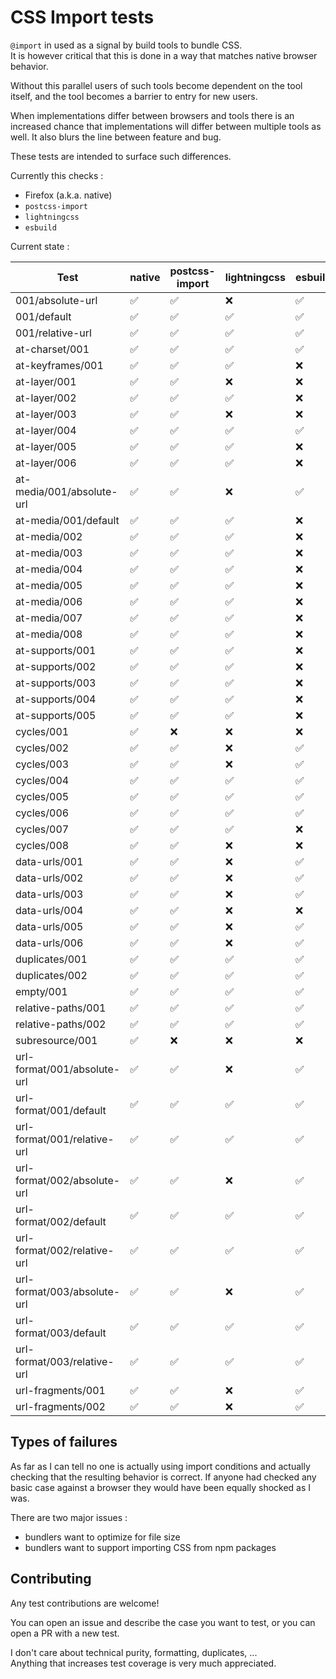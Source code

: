 # CSS Import tests

`@import` in used as a signal by build tools to bundle CSS.  
It is however critical that this is done in a way that matches native browser behavior.

Without this parallel users of such tools become dependent on the tool itself, and the tool becomes a barrier to entry for new users.

When implementations differ between browsers and tools there is an increased chance that implementations will differ between multiple tools as well.
It also blurs the line between feature and bug.

These tests are intended to surface such differences.

Currently this checks :
- Firefox (a.k.a. native)
- `postcss-import`
- `lightningcss`
- `esbuild`

Current state :

| Test | native | postcss-import | lightningcss | esbuild |
| ---- | ------ | -------------- | ------------ | ------- |
| 001/absolute-url | ✅ | ✅ | ❌ | ✅ |
| 001/default | ✅ | ✅ | ✅ | ✅ |
| 001/relative-url | ✅ | ✅ | ✅ | ✅ |
| at-charset/001 | ✅ | ✅ | ✅ | ✅ |
| at-keyframes/001 | ✅ | ✅ | ✅ | ❌ |
| at-layer/001 | ✅ | ✅ | ❌ | ❌ |
| at-layer/002 | ✅ | ✅ | ✅ | ❌ |
| at-layer/003 | ✅ | ✅ | ❌ | ❌ |
| at-layer/004 | ✅ | ✅ | ✅ | ✅ |
| at-layer/005 | ✅ | ✅ | ✅ | ❌ |
| at-layer/006 | ✅ | ✅ | ✅ | ❌ |
| at-media/001/absolute-url | ✅ | ✅ | ❌ | ✅ |
| at-media/001/default | ✅ | ✅ | ✅ | ❌ |
| at-media/002 | ✅ | ✅ | ✅ | ❌ |
| at-media/003 | ✅ | ✅ | ✅ | ❌ |
| at-media/004 | ✅ | ✅ | ✅ | ❌ |
| at-media/005 | ✅ | ✅ | ✅ | ❌ |
| at-media/006 | ✅ | ✅ | ✅ | ❌ |
| at-media/007 | ✅ | ✅ | ✅ | ❌ |
| at-media/008 | ✅ | ✅ | ✅ | ❌ |
| at-supports/001 | ✅ | ✅ | ✅ | ❌ |
| at-supports/002 | ✅ | ✅ | ✅ | ❌ |
| at-supports/003 | ✅ | ✅ | ✅ | ❌ |
| at-supports/004 | ✅ | ✅ | ✅ | ❌ |
| at-supports/005 | ✅ | ✅ | ✅ | ❌ |
| cycles/001 | ✅ | ❌ | ❌ | ❌ |
| cycles/002 | ✅ | ✅ | ❌ | ✅ |
| cycles/003 | ✅ | ✅ | ❌ | ✅ |
| cycles/004 | ✅ | ✅ | ✅ | ✅ |
| cycles/005 | ✅ | ✅ | ✅ | ✅ |
| cycles/006 | ✅ | ✅ | ✅ | ✅ |
| cycles/007 | ✅ | ✅ | ✅ | ❌ |
| cycles/008 | ✅ | ✅ | ❌ | ❌ |
| data-urls/001 | ✅ | ✅ | ❌ | ✅ |
| data-urls/002 | ✅ | ✅ | ❌ | ✅ |
| data-urls/003 | ✅ | ✅ | ❌ | ✅ |
| data-urls/004 | ✅ | ✅ | ❌ | ❌ |
| data-urls/005 | ✅ | ✅ | ❌ | ✅ |
| data-urls/006 | ✅ | ✅ | ❌ | ✅ |
| duplicates/001 | ✅ | ✅ | ✅ | ✅ |
| duplicates/002 | ✅ | ✅ | ✅ | ✅ |
| empty/001 | ✅ | ✅ | ✅ | ✅ |
| relative-paths/001 | ✅ | ✅ | ✅ | ✅ |
| relative-paths/002 | ✅ | ✅ | ✅ | ✅ |
| subresource/001 | ✅ | ❌ | ❌ | ❌ |
| url-format/001/absolute-url | ✅ | ✅ | ❌ | ✅ |
| url-format/001/default | ✅ | ✅ | ✅ | ✅ |
| url-format/001/relative-url | ✅ | ✅ | ✅ | ✅ |
| url-format/002/absolute-url | ✅ | ✅ | ❌ | ✅ |
| url-format/002/default | ✅ | ✅ | ✅ | ✅ |
| url-format/002/relative-url | ✅ | ✅ | ✅ | ✅ |
| url-format/003/absolute-url | ✅ | ✅ | ❌ | ✅ |
| url-format/003/default | ✅ | ✅ | ✅ | ✅ |
| url-format/003/relative-url | ✅ | ✅ | ✅ | ✅ |
| url-fragments/001 | ✅ | ✅ | ❌ | ✅ |
| url-fragments/002 | ✅ | ✅ | ❌ | ✅ |

## Types of failures

As far as I can tell no one is actually using import conditions and actually checking that the resulting behavior is correct.
If anyone had checked any basic case against a browser they would have been equally shocked as I was.

There are two major issues :
- bundlers want to optimize for file size
- bundlers want to support importing CSS from npm packages

## Contributing

Any test contributions are welcome!

You can open an issue and describe the case you want to test, or you can open a PR with a new test.

I don't care about technical purity, formatting, duplicates, ...  
Anything that increases test coverage is very much appreciated.

